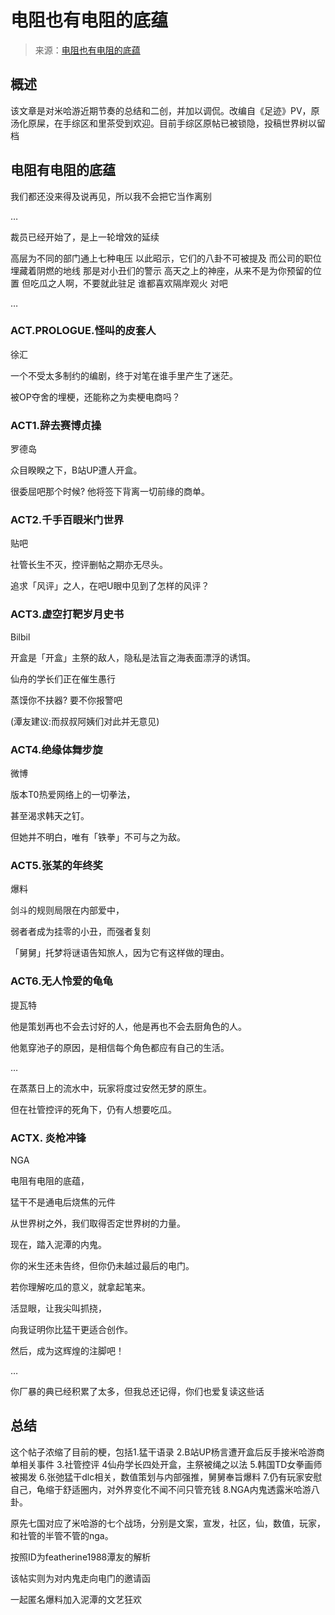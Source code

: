 # 电阻也有电阻的底蕴
> 来源：[电阻也有电阻的底蕴](https://bbs.nga.cn/read.php?tid=38619696)
## 概述
该文章是对米哈游近期节奏的总结和二创，并加以调侃。改编自《足迹》PV，原汤化原屎，在手综区和里茶受到欢迎。目前手综区原帖已被锁隐，投稿世界树以留档

## 电阻有电阻的底蕴 
我们都还没来得及说再见，所以我不会把它当作离别

…

裁员已经开始了，是上一轮增效的延续

高层为不同的部门通上七种电压
以此昭示，它们的八卦不可被提及
而公司的职位埋藏着阴燃的地线
那是对小丑们的警示
高天之上的神座，从来不是为你预留的位置
但吃瓜之人啊，不要就此驻足
谁都喜欢隔岸观火
对吧

…
### ACT.PROLOGUE.怪叫的皮套人

徐汇 

一个不受太多制约的编剧，终于对笔在谁手里产生了迷茫。

被OP夺舍的埋梗，还能称之为卖梗电商吗？

### ACT1.辞去赛博贞操

罗德岛

众目睽睽之下，B站UP遭人开盒。

很委屈吧那个时候? 他将签下背离一切前缘的商单。

### ACT2.千手百眼米门世界

贴吧

社管长生不灭，控评删帖之期亦无尽头。

追求「风评」之人，在吧U眼中见到了怎样的风评？

### ACT3.虚空打靶岁月史书

Bilbil

开盒是「开盒」主祭的敌人，隐私是法盲之海表面漂浮的诱饵。

仙舟的学长们正在催生愚行

蒸馍你不扶器? 要不你报警吧

(潭友建议:而叔叔阿姨们对此并无意见)

### ACT4.绝缘体舞步旋

微博

版本T0热爱网络上的一切拳法，

甚至渴求韩天之钉。

但她并不明白，唯有「铁拳」不可与之为敌。

### ACT5.张某的年终奖

爆料

剑斗的规则局限在内部爱中，

弱者者成为挂零的小丑，而强者复刻

「舅舅」托梦将谜语告知旅人，因为它有这样做的理由。

### ACT6.无人怜爱的龟龟

提瓦特

他是策划再也不会去讨好的人，他是再也不会去厨角色的人。

他氪穿池子的原因，是相信每个角色都应有自己的生活。

…

在蒸蒸日上的流水中，玩家将度过安然无梦的原生。

但在社管控评的死角下，仍有人想要吃瓜。

### ACTX. 炎枪冲锋

NGA

电阻有电阻的底蕴，

猛干不是通电后烧焦的元件

从世界树之外，我们取得否定世界树的力量。

现在，踏入泥潭的内鬼。

你的米生还未告终，但你仍未越过最后的电门。

若你理解吃瓜的意义，就拿起笔来。

活显眼，让我尖叫抓挠，

向我证明你比猛干更适合创作。

然后，成为这辉煌的注脚吧！

…

你厂暴的典已经积累了太多，但我总还记得，你们也爱复读这些话

## 总结

这个帖子浓缩了目前的梗，包括1.猛干语录 2.B站UP杨言遭开盒后反手接米哈游商单相关事件 3.社管控评 4仙舟学长四处开盒，主祭被绳之以法 5.韩国TD女拳画师被揭发 6.张弛猛干dlc相关，数值策划与内部强推，舅舅奉旨爆料 7.仍有玩家安慰自己，龟缩于舒适圈内，对外界变化不闻不问只管充钱 8.NGA内鬼透露米哈游八卦。

原先七国对应了米哈游的七个战场，分别是文案，宣发，社区，仙，数值，玩家，和社管的半管不管的nga。

按照ID为featherine1988潭友的解析

该帖实则为对内鬼走向电门的邀请函

一起匿名爆料加入泥潭的文艺狂欢

